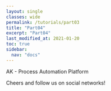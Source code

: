 ```yaml
---
layout: single
classes: wide
permalink: /tutorials/part03
title: "Part04"
excerpt: "Part04"
last_modified_at: 2021-01-20
toc: true
sidebar:
  nav: "docs"
---
```


AK - Process Automation Platform

Cheers and follow us on social networks!
